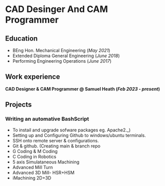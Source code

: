 # CAD Desinger And CAM Programmer 
## Education 
- BEng Hon. Mechanical Engineering (_May 2021_) 
- Extended Diploma General Engineering (_June 2018_) 
- Performing Engineering Operations (_June 2017_)

## Work experience 
**CAD Designer & CAM Programmer @ Samuel Heath (_Feb 2023 - present_)**

## Projects 
### Writing an automative BashScript
- To instail and upgrade sofware packages eg. Apache2._)
- Setting up and Configuring Github to windows/ubuntu terminals.
- SSH onto remote server & configurations.
- Git & github. (Creating main & branch repo
- G Coding & M Coding
- C Coding in Robotics 
- 5 axis Simulataneous Machining
- Advanced Mill Turn
- Advanced 3D Mill- HSR+HSM
- iMachining 2D+3D
